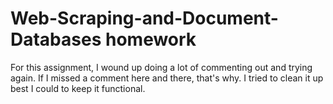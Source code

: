 # Web-Scraping-and-Document-Databases homework
For this assignment, I wound up doing a lot of commenting out and trying again. If I missed a comment here and there, that's why. I tried to clean it up best I could to keep it functional.
